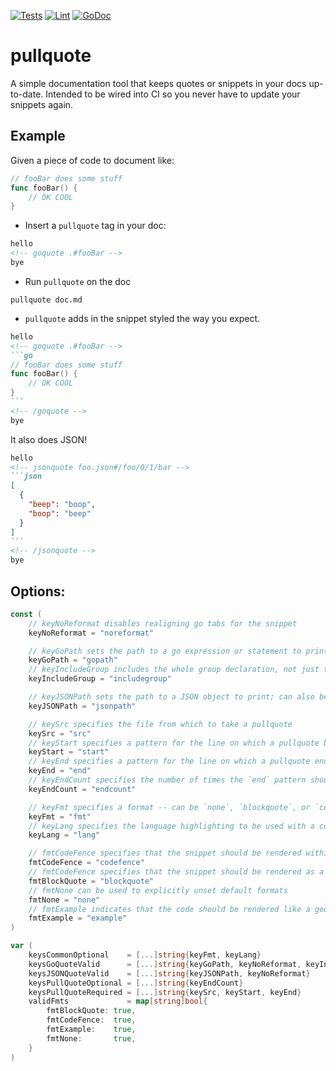 [![Tests](https://github.com/jwilner/pullquote/workflows/tests/badge.svg)](https://github.com/jwilner/pullquote/workflows/)
[![Lint](https://github.com/jwilner/pullquote/workflows/lint/badge.svg)](https://github.com/jwilner/pullquote/actions?query=workflow%3Alint+branch%3Amain)
[![GoDoc](https://godoc.org/github.com/jwilner/pullquote?status.svg)](https://godoc.org/github.com/jwilner/pullquote)


# pullquote

A simple documentation tool that keeps quotes or snippets in your docs up-to-date. Intended to be wired into CI so you never have to update your snippets again.

## Example

Given a piece of code to document like:
<!-- goquote testdata/test_processFiles/gopath#fooBar -->
```go
// fooBar does some stuff
func fooBar() {
	// OK COOL
}
```
<!-- /goquote -->

- Insert a `pullquote` tag in your doc:
<!-- pullquote src=testdata/test_processFiles/gopath/README.md start=hello end=bye fmt=codefence lang=md -->
```md
hello
<!-- goquote .#fooBar -->
bye
```
<!-- /pullquote -->

- Run `pullquote` on  the doc
```shell
pullquote doc.md
```

- `pullquote` adds in the snippet styled the way you expect.
<!-- pullquote src=testdata/test_processFiles/gopath/README.expected.md start=hello end=bye fmt=codefence lang=md -->
~~~md
hello
<!-- goquote .#fooBar -->
```go
// fooBar does some stuff
func fooBar() {
	// OK COOL
}
```
<!-- /goquote -->
bye
~~~
<!-- /pullquote -->

It also does JSON!
<!-- pullquote src=testdata/test_processFiles/jsonpath/README.expected.md start=hello end=bye fmt=codefence lang=md -->
~~~md
hello
<!-- jsonquote foo.json#/foo/0/1/bar -->
```json
[
  {
    "beep": "boop",
    "boop": "beep"
  }
]
```
<!-- /jsonquote -->
bye
~~~
<!-- /pullquote -->

## Options:

<!-- goquote .#keySrc includegroup -->
```go
const (
	// keyNoReformat disables realigning go tabs for the snippet
	keyNoReformat = "noreformat"

	// keyGoPath sets the path to a go expression or statement to print; can also be specified via goquote tag
	keyGoPath = "gopath"
	// keyIncludeGroup includes the whole group declaration, not just the single named statement
	keyIncludeGroup = "includegroup"

	// keyJSONPath sets the path to a JSON object to print; can also be specified via jsonquote tag
	keyJSONPath = "jsonpath"

	// keySrc specifies the file from which to take a pullquote
	keySrc = "src"
	// keyStart specifies a pattern for the line on which a pullquote begins
	keyStart = "start"
	// keyEnd specifies a pattern for the line on which a pullquote ends
	keyEnd = "end"
	// keyEndCount specifies the number of times the `end` pattern should match before ending the quote; default 1
	keyEndCount = "endcount"

	// keyFmt specifies a format -- can be `none`, `blockquote`, or `codefence`; for goquote, defaults to codefence.
	keyFmt = "fmt"
	// keyLang specifies the language highlighting to be used with a codefence.
	keyLang = "lang"

	// fmtCodeFence specifies that the snippet should be rendered within a "codefence" -- i.e. ```
	fmtCodeFence = "codefence"
	// fmtCodeFence specifies that the snippet should be rendered as a blockquote
	fmtBlockQuote = "blockquote"
	// fmtNone can be used to explicitly unset default formats
	fmtNone = "none"
	// fmtExample indicates that the code should be rendered like a godoc example
	fmtExample = "example"
)
```
<!-- /goquote -->
<!-- goquote .#keysCommonOptional includegroup -->
```go
var (
	keysCommonOptional    = [...]string{keyFmt, keyLang}
	keysGoQuoteValid      = [...]string{keyGoPath, keyNoReformat, keyIncludeGroup}
	keysJSONQuoteValid    = [...]string{keyJSONPath, keyNoReformat}
	keysPullQuoteOptional = [...]string{keyEndCount}
	keysPullQuoteRequired = [...]string{keySrc, keyStart, keyEnd}
	validFmts             = map[string]bool{
		fmtBlockQuote: true,
		fmtCodeFence:  true,
		fmtExample:    true,
		fmtNone:       true,
	}
)
```
<!-- /goquote -->
